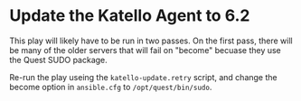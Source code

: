# Update the Katello Agent to 6.2

This play will likely have to be run in two passes. On the first pass, there
will be many of the older servers that will fail on "become" becuase they use
the Quest SUDO package. 

Re-run the play useing the `katello-update.retry` script, and change the become
option in `ansible.cfg` to `/opt/quest/bin/sudo`.
